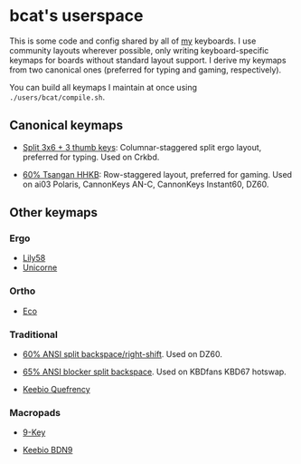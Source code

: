 # bcat's userspace

This is some code and config shared by all of [my](https://github.com/bcat)
keyboards. I use community layouts wherever possible, only writing
keyboard-specific keymaps for boards without standard layout support. I derive
my keymaps from two canonical ones (preferred for typing and gaming,
respectively).

You can build all keymaps I maintain at once using `./users/bcat/compile.sh`.

## Canonical keymaps

* [Split 3x6 + 3 thumb
keys](https://github.com/qmk/qmk_firmware/tree/master/layouts/community/split_3x6_3_thumb/bcat):
Columnar-staggered split ergo layout, preferred for typing. Used on Crkbd.

* [60% Tsangan
HHKB](https://github.com/qmk/qmk_firmware/tree/master/layouts/community/60_tsangan_hhkb/bcat):
Row-staggered layout, preferred for gaming. Used on ai03 Polaris, CannonKeys
AN-C, CannonKeys Instant60, DZ60.

## Other keymaps

### Ergo

* [Lily58](https://github.com/qmk/qmk_firmware/tree/master/keyboards/lily58/keymaps/bcat)
* [Unicorne](https://github.com/qmk/qmk_firmware/tree/master/keyboards/yanghu/unicorne/keymaps/bcat)

### Ortho

* [Eco](https://github.com/qmk/qmk_firmware/tree/master/keyboards/eco/keymaps/bcat)

### Traditional

* [60% ANSI split
backspace/right-shift](https://github.com/qmk/qmk_firmware/tree/master/layouts/community/60_ansi_split_bs_rshift/bcat).
Used on DZ60.

* [65% ANSI blocker split
backspace](https://github.com/qmk/qmk_firmware/tree/master/layouts/community/65_ansi_blocker_split_bs/bcat).
Used on KBDfans KBD67 hotswap.

* [Keebio
Quefrency](https://github.com/qmk/qmk_firmware/tree/master/keyboards/keebio/quefrency/keymaps/bcat)

### Macropads

* [9-Key](https://github.com/qmk/qmk_firmware/tree/master/keyboards/9key/keymaps/bcat)

* [Keebio
BDN9](https://github.com/qmk/qmk_firmware/tree/master/keyboards/keebio/bdn9/keymaps/bcat)
